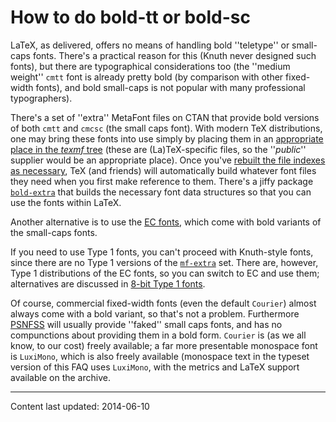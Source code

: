 # How to do bold-tt or bold-sc




LaTeX, as delivered, offers no means of handling bold ''teletype''
or small-caps fonts.  There's a practical reason for this (Knuth never
designed such fonts), but there are typographical considerations too
(the ''medium weight'' `cmtt` font is already pretty bold (by
comparison with other fixed-width fonts), and bold small-caps is not
popular with many professional typographers).


There's a set of ''extra'' MetaFont files on CTAN that provide bold
versions of both `cmtt` and `cmcsc` (the small caps font).  With
modern TeX distributions, one may bring these fonts into use simply
by placing them in an 
[appropriate place in the _texmf_ tree](./FAQ-install-where.html)
(these are (La)TeX-specific files, so the ''_public_'' supplier
would be an appropriate place).  Once you've 
[rebuilt the file indexes as necessary](./FAQ-inst-wlcf.html),
TeX (and friends) will automatically build whatever font files they
need when you first make reference to them.  There's a jiffy package
[`bold-extra`](http://ctan.org/pkg/bold-extra) that builds the necessary font data structures
so that you can use the fonts within LaTeX.


Another alternative is to use the [EC fonts](./FAQ-ECfonts.html),
which come with bold variants of the small-caps fonts.


If you need to use Type&nbsp;1 fonts, you can't proceed with Knuth-style
fonts, since there are no Type&nbsp;1 versions of the [`mf-extra`](http://ctan.org/pkg/mf-extra)
set.  There are, however, Type&nbsp;1 distributions of the EC&nbsp;fonts, so you
can switch to EC and use them; alternatives are discussed in
[8-bit Type&nbsp;1 fonts](./FAQ-type1T1.html).


Of course, commercial fixed-width fonts (even the default
`Courier`) almost always come with a bold variant, so that's
not a problem.  Furthermore [PSNFSS](./FAQ-usepsfont.html)
will usually provide ''faked'' small caps fonts, and has no
compunctions about providing them in a bold form.  `Courier`
is (as we all know, to our cost) freely available; a far more
presentable monospace font is `LuxiMono`, which is also
freely available (monospace text in the typeset version of this
FAQ uses `LuxiMono`, with the metrics and LaTeX
support available on the archive.



----
Content last updated: 2014-06-10
